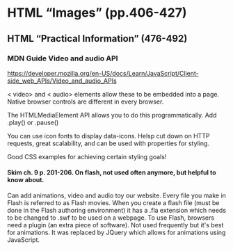 # HTML “Images” (pp.406-427)

## HTML “Practical Information” (476-492)

### MDN Guide Video and audio API
https://developer.mozilla.org/en-US/docs/Learn/JavaScript/Client-side_web_APIs/Video_and_audio_APIs

< video> and < audio> elements allow these to be embedded into a page.  
Native browser controls are different in every browser.  

The HTMLMediaElement API allows you to do this programmatically.  Add .play() or .pause() 

You can use icon fonts to display data-icons.  Helsp cut down on HTTP requests, great scalability, and can be used with properties for styling.

Good CSS examples for achieving certain styling goals!


#### Skim ch. 9 p. 201-206.  On flash, not used often anymore, but helpful to know about.
Can add animations, video and audio toy our website. Every file you make in Flash is referred to as Flash movies.
When you create a flash file (must be done in the Flash authoring environment) it has a .fla extension which needs to be changed to .swf to be used on a webpage. To use Flash, browsers need a plugin (an extra piece of software).  Not used frequently but it's best for animations.  It was replaced by JQuery which allows for animations using JavaScript.  